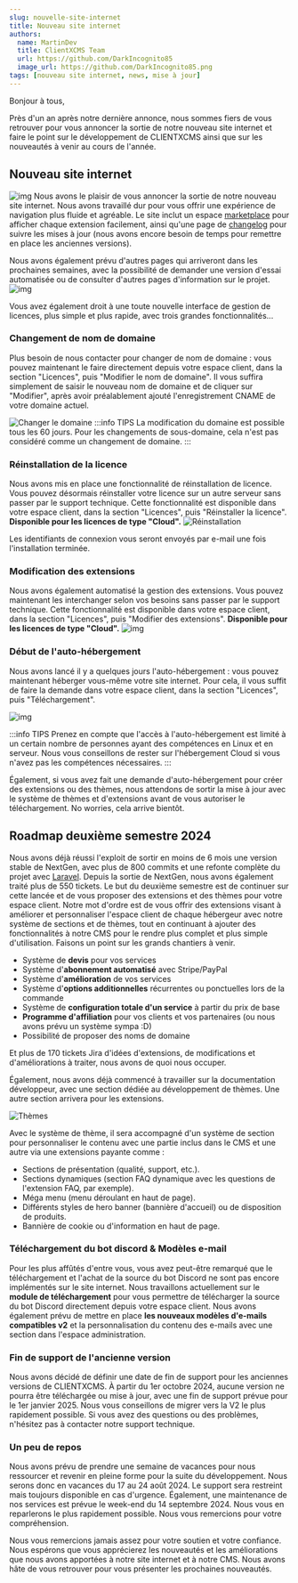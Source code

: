 ```yaml
---
slug: nouvelle-site-internet
title: Nouveau site internet
authors:
  name: MartinDev
  title: ClientXCMS Team
  url: https://github.com/DarkIncognito85
  image_url: https://github.com/DarkIncognito85.png
tags: [nouveau site internet, news, mise à jour]
---
```

Bonjour à tous,

Près d'un an après notre dernière annonce, nous sommes fiers de vous retrouver pour vous annoncer la sortie de notre nouveau site internet et faire le point sur le développement de CLIENTXCMS ainsi que sur les nouveautés à venir au cours de l'année.

## Nouveau site internet
![img](/img/blog/nouveau-site/home.png)
Nous avons le plaisir de vous annoncer la sortie de notre nouveau site internet. Nous avons travaillé dur pour vous offrir une expérience de navigation plus fluide et agréable. Le site inclut un espace [marketplace](https://clientxcms.com/marketplace) pour afficher chaque extension facilement, ainsi qu'une page de [changelog](https://clientxcms.com/changelog) pour suivre les mises à jour (nous avons encore besoin de temps pour remettre en place les anciennes versions).


Nous avons également prévu d'autres pages qui arriveront dans les prochaines semaines, avec la possibilité de demander une version d'essai automatisée ou de consulter d'autres pages d'information sur le projet.
![img](/img/blog/nouveau-site/license.png)

Vous avez également droit à une toute nouvelle interface de gestion de licences, plus simple et plus rapide, avec trois grandes fonctionnalités...
### Changement de nom de domaine
Plus besoin de nous contacter pour changer de nom de domaine : vous pouvez maintenant le faire directement depuis votre espace client, dans la section "Licences", puis "Modifier le nom de domaine". Il vous suffira simplement de saisir le nouveau nom de domaine et de cliquer sur "Modifier", après avoir préalablement ajouté l'enregistrement CNAME de votre domaine actuel.

![Changer le domaine](/img/next_gen/Installation/Cloud/change_domain.png)
:::info TIPS
La modification du domaine est possible tous les 60 jours. Pour les changements de sous-domaine, cela n'est pas considéré comme un changement de domaine.
:::
### Réinstallation de la licence

Nous avons mis en place une fonctionnalité de réinstallation de licence. Vous pouvez désormais réinstaller votre licence sur un autre serveur sans passer par le support technique. Cette fonctionnalité est disponible dans votre espace client, dans la section "Licences", puis "Réinstaller la licence". **Disponible pour les licences de type "Cloud".**
![Réinstallation](/img/next_gen/Installation/Cloud/reinstall.png)

Les identifiants de connexion vous seront envoyés par e-mail une fois l'installation terminée.
### Modification des extensions

Nous avons également automatisé la gestion des extensions. Vous pouvez maintenant les interchanger selon vos besoins sans passer par le support technique.
Cette fonctionnalité est disponible dans votre espace client, dans la section "Licences", puis "Modifier des extensions". **Disponible pour les licences de type "Cloud".**
![img](/img/next_gen/Installation/Cloud/change_extensions.png)
### Début de l'auto-hébergement
Nous avons lancé il y a quelques jours l'auto-hébergement : vous pouvez maintenant héberger vous-même votre site internet. Pour cela, il vous suffit de faire la demande dans votre espace client, dans la section "Licences", puis "Téléchargement".

![img](/img/next_gen/Installation/formulaire_download.png)

:::info TIPS
Prenez en compte que l'accès à l'auto-hébergement est limité à un certain nombre de personnes ayant des compétences en Linux et en serveur. Nous vous conseillons de rester sur l'hébergement Cloud si vous n'avez pas les compétences nécessaires.
:::

Également, si vous avez fait une demande d'auto-hébergement pour créer des extensions ou des thèmes, nous attendons de sortir la mise à jour avec le système de thèmes et d'extensions avant de vous autoriser le téléchargement. No worries, cela arrive bientôt.
## Roadmap deuxième semestre 2024
Nous avons déjà réussi l'exploit de sortir en moins de 6 mois une version stable de NextGen, avec plus de 800 commits et une refonte complète du projet avec [Laravel](https://laravel.com). Depuis la sortie de NextGen, nous avons également traité plus de 550 tickets. Le but du deuxième semestre est de continuer sur cette lancée et de vous proposer des extensions et des thèmes pour votre espace client. Notre mot d'ordre est de vous offrir des extensions visant à améliorer et personnaliser l'espace client de chaque hébergeur avec notre système de sections et de thèmes, tout en continuant à ajouter des fonctionnalités à notre CMS pour le rendre plus complet et plus simple d'utilisation. Faisons un point sur les grands chantiers à venir.

- Système de **devis** pour vos services
- Système d'**abonnement automatisé** avec Stripe/PayPal
- Système d'**amélioration** de vos services
- Système d'**options additionnelles** récurrentes ou ponctuelles lors de la commande
- Système de **configuration totale d'un service** à partir du prix de base
- **Programme d'affiliation** pour vos clients et vos partenaires (ou nous avons prévu un système sympa :D)
- Possibilité de proposer des noms de domaine

Et plus de 170 tickets Jira d'idées d'extensions, de modifications et d'améliorations à traiter, nous avons de quoi nous occuper.

Également, nous avons déjà commencé à travailler sur la documentation développeur, avec une section dédiée au développement de thèmes. Une autre section arrivera pour les extensions.

![Thèmes](/img/next_gen/developpers/themes/themes.png)

Avec le système de thème, il sera accompagné d'un système de section pour personnaliser le contenu avec une partie inclus dans le CMS et une autre via une extensions payante comme : 

- Sections de présentation (qualité, support, etc.).
- Sections dynamiques (section FAQ dynamique avec les questions de l'extension FAQ, par exemple).
- Méga menu (menu déroulant en haut de page).
- Différents styles de hero banner (bannière d'accueil) ou de disposition de produits.
- Bannière de cookie ou d'information en haut de page.


### Téléchargement du bot discord & Modèles e-mail
Pour les plus affûtés d'entre vous, vous avez peut-être remarqué que le téléchargement et l'achat de la source du bot Discord ne sont pas encore implémentés sur le site internet. Nous travaillons actuellement sur le **module de téléchargement** pour vous permettre de télécharger la source du bot Discord directement depuis votre espace client. Nous avons également prévu de mettre en place **les nouveaux modèles d'e-mails compatibles v2** et la personnalisation du contenu des e-mails avec une section dans l'espace administration.
### Fin de support de l'ancienne version
Nous avons décidé de définir une date de fin de support pour les anciennes versions de CLIENTXCMS. À partir du 1er octobre 2024, aucune version ne pourra être téléchargée ou mise à jour, avec une fin de support prévue pour le 1er janvier 2025. Nous vous conseillons de migrer vers la V2 le plus rapidement possible. Si vous avez des questions ou des problèmes, n'hésitez pas à contacter notre support technique.

### Un peu de repos
Nous avons prévu de prendre une semaine de vacances pour nous ressourcer et revenir en pleine forme pour la suite du développement. Nous serons donc en vacances du 17 au 24 août 2024. Le support sera restreint mais toujours disponible en cas d'urgence. Également, une maintenance de nos services est prévue le week-end du 14 septembre 2024. Nous vous en reparlerons le plus rapidement possible. Nous vous remercions pour votre compréhension.

Nous vous remercions jamais assez pour votre soutien et votre confiance. Nous espérons que vous apprécierez les nouveautés et les améliorations que nous avons apportées à notre site internet et à notre CMS. Nous avons hâte de vous retrouver pour vous présenter les prochaines nouveautés.